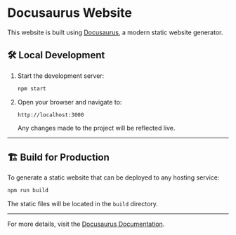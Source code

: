 # Docusaurus Website

This website is built using [Docusaurus](https://docusaurus.io/), a modern static website generator.

## 🛠️ Local Development

1. Start the development server:
   ```bash
   npm start
   ```

2. Open your browser and navigate to:
   ```
   http://localhost:3000
   ```
   Any changes made to the project will be reflected live.

---

## 🏗️ Build for Production

To generate a static website that can be deployed to any hosting service:
```bash
npm run build
```

The static files will be located in the `build` directory.

---

For more details, visit the [Docusaurus Documentation](https://docusaurus.io/docs).